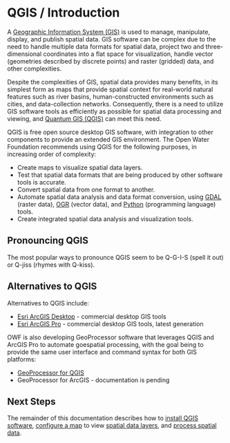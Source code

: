 # QGIS / Introduction #

A [Geographic Information System (GIS)](https://en.wikipedia.org/wiki/Geographic_information_system)
is used to manage, manipulate, display, and publish spatial data.
GIS software can be complex due to the need to handle multiple data formats for spatial data,
project two and three-dimensional coordinates into a flat space for visualization,
handle vector (geometries described by discrete points) and raster (gridded) data, and other complexities.

Despite the complexities of GIS, spatial data provides many benefits,
in its simplest form as maps that provide spatial context for real-world natural features such as
river basins, human-constructed environments such as cities, and data-collection networks.
Consequently, there is a need to utilize GIS software tools as efficiently as possible for
spatial data processing and viewing,
and [Quantum GIS (QGIS)](https://qgis.org/en/site/index.html) can meet this need.

QGIS is free open source desktop GIS software, with integration to other components to provide
an extended GIS environment.
The Open Water Foundation recommends using QGIS for the following purposes,
in increasing order of complexity:

* Create maps to visualize spatial data layers.
* Test that spatial data formats that are being produced by other software tools is accurate.
* Convert spatial data from one format to another.
* Automate spatial data analysis and data format conversion, using
[GDAL](https://en.wikipedia.org/wiki/GDAL) (raster data),
[OGR](http://www.gdal.org/ogr_utilities.html) (vector data),
and [Python](https://www.python.org/) (programming language) tools.
* Create integrated spatial data analysis and visualization tools.

## Pronouncing QGIS ##

The most popular ways to pronounce QGIS seem to be Q-G-I-S (spell it out) or Q-jiss (rhymes with Q-kiss).

## Alternatives to QGIS ##

Alternatives to QGIS include:

* [Esri ArcGIS Desktop](http://desktop.arcgis.com/en/) - commercial desktop GIS tools
* [Esri ArcGIS Pro](https://pro.arcgis.com/en/pro-app/) - commercial desktop GIS tools, latest generation

OWF is also developing GeoProcessor software that leverages QGIS and ArcGIS Pro to automate goespatial processing,
with the goal being to provide the same user interface and command syntax for both GIS platforms:

* [GeoProcessor for QGIS](http://learn.openwaterfoundation.org/owf-app-geoprocessor-python-doc-user/)
* GeoProcessor for ArcGIS - documentation is pending

## Next Steps ##

The remainder of this documentation describes how to [install QGIS software](install-qgis/install-qgis.md),
[configure a map](map-config/overview.md) to view [spatial data layers](map-layers/overview.md),
and [process spatial data](automation/overview.md).
